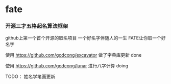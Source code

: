 # fate #
### 开源三才五格起名算法框架 ###
github上第一个首个开源的取名项目
一个好名字伴随人的一生
FATE让你取一个好名字


使用 https://github.com/godcong/excavator 做了字典库更新 done  

使用 https://github.com/godcong/lunar 进行八字计算 doing  

TODO：
姓名学笔画更新

